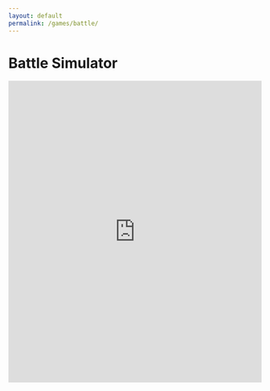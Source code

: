 ```yaml
---
layout: default
permalink: /games/battle/
---
```

<h1>Battle Simulator</h1>
<iframe src="https://trinket.io/embed/python/c511a4d10d?toggleCode=true&runOption=run&start=result" width="100%" height="600" frameborder="0" marginwidth="0" marginheight="0" allowfullscreen></iframe>

